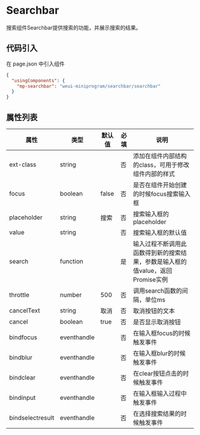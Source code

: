 # Searchbar
搜索组件Searchbar提供搜索的功能，并展示搜索的结果。

## 代码引入
在 page.json 中引入组件
```json
{
  "usingComponents": {
    "mp-searchbar": "weui-miniprogram/searchbar/searchbar"
  }
}
```



## 属性列表
| 属性 | 类型 | 默认值 | 必填 | 说明 |
| ---- | ---- | ------ | -------- | ---- |
| ext-class | string |  | 否 | 添加在组件内部结构的class，可用于修改组件内部的样式 |
| focus | boolean | false | 否 | 是否在组件开始创建的时候focus搜索输入框 |
| placeholder | string | 搜索 | 否 | 搜索输入框的placeholder |
| value | string |  | 否 | 搜索输入框的默认值 |
| search | function |  | 是 | 输入过程不断调用此函数得到新的搜索结果，参数是输入框的值value，返回Promise实例 |
| throttle | number | 500 | 否 | 调用search函数的间隔，单位ms |
| cancelText | string | 取消 | 否 | 取消按钮的文本 |
| cancel | boolean | true | 否 | 是否显示取消按钮 |
| bindfocus | eventhandle |  | 否 | 在输入框focus的时候触发事件 |
| bindblur | eventhandle |  | 否 | 在输入框blur的时候触发事件 |
| bindclear | eventhandle |  | 否 | 在clear按钮点击的时候触发事件 |
| bindinput | eventhandle |  | 否 | 在输入框输入过程中触发事件 |
| bindselectresult | eventhandle |  | 否 | 在选择搜索结果的时候触发事件 |
